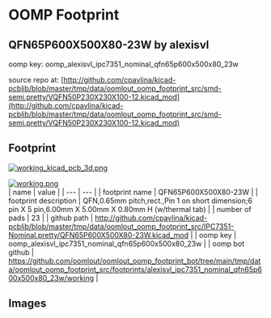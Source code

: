 # OOMP Footprint  
## QFN65P600X500X80-23W  by alexisvl  
  
oomp key: oomp_alexisvl_ipc7351_nominal_qfn65p600x500x80_23w  
  
source repo at: [http://github.com/cpavlina/kicad-pcblib/blob/master/tmp/data/oomlout_oomp_footprint_src/smd-semi.pretty/VQFN50P230X230X100-12.kicad_mod](http://github.com/cpavlina/kicad-pcblib/blob/master/tmp/data/oomlout_oomp_footprint_src/smd-semi.pretty/VQFN50P230X230X100-12.kicad_mod)  
## Footprint  
  
[![working_kicad_pcb_3d.png](working_kicad_pcb_3d_600.png)](working_kicad_pcb_3d.png)  
  
[![working.png](working_600.png)](working.png)  
| name | value | 
| --- | --- | 
| footprint name | QFN65P600X500X80-23W | 
| footprint description | QFN,0.65mm pitch,rect.,Pin 1 on short dimension;6 pin X 5 pin,6.00mm X 5.00mm X 0.80mm H (w/thermal tab) | 
| number of pads | 23 | 
| github path | http://github.com/cpavlina/kicad-pcblib/blob/master/tmp/data/oomlout_oomp_footprint_src/IPC7351-Nominal.pretty/QFN65P600X500X80-23W.kicad_mod | 
| oomp key | oomp_alexisvl_ipc7351_nominal_qfn65p600x500x80_23w | 
| oomp bot github | https://github.com/oomlout/oomlout_oomp_footprint_bot/tree/main/tmp/data/oomlout_oomp_footprint_src/footprints/alexisvl_ipc7351_nominal_qfn65p600x500x80_23w/working | 
## Images  
